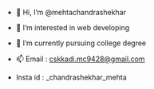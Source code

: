- 👋 Hi, I’m @mehtachandrashekhar
- 👀 I’m interested in web developing
- 🌱 I’m currently pursuing college degree

- 📫 Email : cskkadi.mc9428@gmail.com
- Insta id : _chandrashekhar_mehta

<!---
mehtachandrashekhar/mehtachandrashekhar is a ✨ special ✨ repository because its `README.md` (this file) appears on your GitHub profile.
You can click the Preview link to take a look at your changes.
--->

